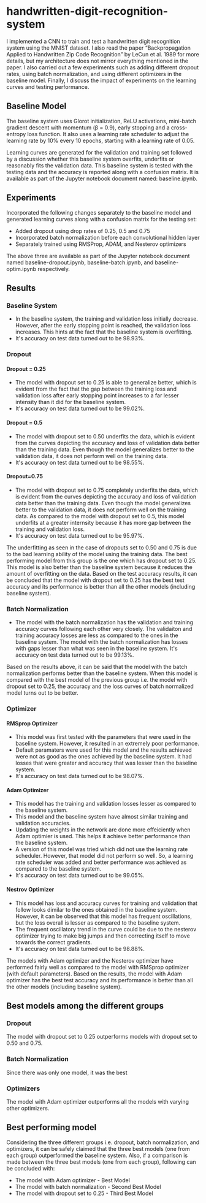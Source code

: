 # handwritten-digit-recognition-system
I implemented a CNN to train and test a handwritten digit recognition system using the MNIST dataset. I also read the paper “Backpropagation Applied to Handwritten Zip Code Recognition” by LeCun et al. 1989 for more details, but my architecture does not mirror everything mentioned in the paper. I also carried out a few experiments such as adding different dropout rates, using batch normalization, and using different optimizers in the baseline model. Finally, I discuss the impact of experiments on the learning curves and testing performance.

## Baseline Model
The baseline system uses Glorot initialization, ReLU activations, mini-batch gradient descent with momentum (β = 0.9), early stopping and a cross-entropy loss function. It also uses a learning rate scheduler to adjust the learning rate by 10% every 10 epochs, starting with a learning rate of 0.05.

Learning curves are generated for the validation and training set followed by a discussion whether this baseline system overfits, underfits or reasonably fits the validation data. This baseline system is tested with the testing data and the accuracy is reported along with a confusion matrix. It is available as part of the Jupyter notebook document named: baseline.ipynb.

## Experiments

Incorporated the following changes separately to the baseline model and generated learning curves along with a confusion matrix for the testing set:
- Added dropout using drop rates of 0.25, 0.5 and 0.75
- Incorporated batch normalization before each convolutional hidden layer
- Separately trained using RMSProp, ADAM, and Nesterov optimizers

The above three are available as part of the Jupyter notebook document named baseline-dropout.ipynb, baseline-batch.ipynb, and baseline-optim.ipynb respectively.

## Results

### Baseline System

- In the baseline system, the training and validation loss initially decrease. However, after the early stopping point is reached, the validation loss increases. This hints at the fact that the baseline system is overfitting.
- It's accuracy on test data turned out to be 98.93%.

### Dropout

#### Dropout = 0.25
- The model with dropout set to 0.25 is able to generalize better, which is evident from the fact that the gap between the training loss and validation loss after early stopping point increases to a far lesser intensity than it did for the baseline system.
- It's accuracy on test data turned out to be 99.02%.

#### Dropout = 0.5
- The model with dropout set to 0.50 underfits the data, which is evident from the curves depicting the accuracy and loss of validation data better than the training data. Even though the model generalizes better to the validation data, it does not perform well on the training data.
- It's accuracy on test data turned out to be 98.55%.

#### Dropout=0.75
- The model with dropout set to 0.75 completely underfits the data, which is evident from the curves depicting the accuracy and loss of validation data better than the training data. Even though the model generalizes better to the validation data, it does not perform well on the training data. As compared to the model with dropout set to 0.5, this model underfits at a greater internsity because it has more gap between the training and validation loss.
- It's accuracy on test data turned out to be 95.97%.

The underfitting as seen in the case of dropouts set to 0.50 and 0.75 is due to the bad learning ability of the model using the training data. The best performing model from this group is the one which has dropout set to 0.25. This model is also better than the baseline system because it reduces the amount of overfitting on the data. Based on the test accuracy results, it can be concluded that the model with dropout set to 0.25 has the best test accuracy and its performance is better than all the other models (including baseline system).

### Batch Normalization

- The model with the batch normalization has the validation and training accuracy curves following each other very closely. The validaiton and training accuracy losses are less as compared to the ones in the baseline system. The model with the batch normalization has losses with gaps lesser than what was seen in the baseline system. It's accuracy on test data turned out to be 99.13%.

Based on the results above, it can be said that the model with the batch normalization performs better than the baseline system. When this model is compared with the best model of the previous group i.e. the model with dropout set to 0.25, the accuracy and the loss curves of batch normalized model turns out to be better.

### Optimizer

#### RMSprop Optimizer
- This model was first tested with the parameters that were used in the baseline system. However, it resulted in an extremely poor performance.
- Default paramaters were used for this model and the results achieved were not as good as the ones achieved by the baseline system. It had losses that were greater and accuracy that was lesser than the baseline system.
- It's accuracy on test data turned out to be 98.07%.

#### Adam Optimizer
- This model has the training and validation losses lesser as compared to the baseline system.
- This model and the baseline system have almost similar training and validation accuracies.
- Updating the weights in the network are done more effeiciently when Adam optimier is used. This helps it achieve better performance than the baseline system.
- A version of this model was tried which did not use the learning rate scheduler. However, that model did not perform so well. So, a learning rate scheduler was added and better performance was achieved as compared to the baseline system.
- It's accuracy on test data turned out to be 99.05%.

#### Nestrov Optimizer
- This model has loss and accuracy curves for training and validation that follow looks dimilar to the ones obtained in the baseline system. However, it can be observed that this model has frequent oscillations, but the loss overall is lesser as compared to the baseline system.
- The frequent oscillatory trend in the curve could be due to the nesterov optimizer trying to make big jumps and then correcting itself to move towards the correct gradients.
- It's accuracy on test data turned out to be 98.88%.

The models with Adam optimizer and the Nesterov optimizer have performed fairly well as compared to the model with RMSprop optimizer (with default parameters). Based on the results, the model with Adam optimizer has the best test accuracy and its performance is better than all the other models (including baseline system).

## Best models among the different groups

### Dropout
The model with dropout set to 0.25 outperforms models with dropout set to 0.50 and 0.75.

### Batch Normalization
Since there was only one model, it was the best

### Optimizers
The model with Adam optimizer outperforms all the models with varying other optimizers.

## Best performing model

Considering the three different groups i.e. dropout, batch normalization, and optimizers, it can be safely claimed that the three best models (one from each group) outperformed the baseline system. Also, if a comparison is made between the three best models (one from each group), following can be concluded with:

- The model with Adam optimizer - Best Model
- The model with batch normalization - Second Best Model
- The model with dropout set to 0.25 - Third Best Model
